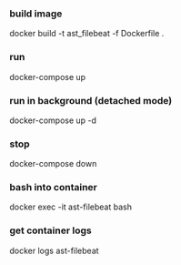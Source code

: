 ### build image
docker build -t ast_filebeat -f Dockerfile .

### run
docker-compose up

### run in background (detached mode)
docker-compose up -d

### stop
docker-compose down

### bash into container
docker exec -it ast-filebeat bash

### get container logs
docker logs ast-filebeat
